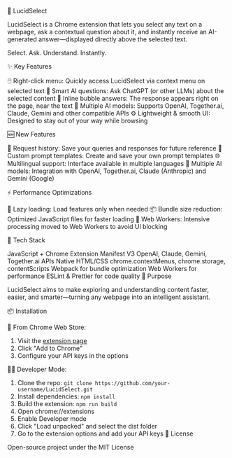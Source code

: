 📘 LucidSelect

LucidSelect is a Chrome extension that lets you select any text on a webpage, ask a contextual question about it, and instantly receive an AI-generated answer—displayed directly above the selected text.

Select. Ask. Understand. Instantly.

✨ Key Features

🖱️ Right-click menu: Quickly access LucidSelect via context menu on selected text
🧠 Smart AI questions: Ask ChatGPT (or other LLMs) about the selected content
💬 Inline bubble answers: The response appears right on the page, near the text
🔐 Multiple AI models: Supports OpenAI, Together.ai, Claude, Gemini and other compatible APIs
⚙️ Lightweight & smooth UI: Designed to stay out of your way while browsing

🆕 New Features

📜 Request history: Save your queries and responses for future reference
📝 Custom prompt templates: Create and save your own prompt templates
🌐 Multilingual support: Interface available in multiple languages
🧩 Multiple AI models: Integration with OpenAI, Together.ai, Claude (Anthropic) and Gemini (Google)

⚡ Performance Optimizations

🔄 Lazy loading: Load features only when needed
📦 Bundle size reduction: Optimized JavaScript files for faster loading
👷 Web Workers: Intensive processing moved to Web Workers to avoid UI blocking

🔧 Tech Stack

JavaScript + Chrome Extension Manifest V3
OpenAI, Claude, Gemini, Together.ai APIs
Native HTML/CSS
chrome.contextMenus, chrome.storage, contentScripts
Webpack for bundle optimization
Web Workers for performance
ESLint & Prettier for code quality
🚀 Purpose

LucidSelect aims to make exploring and understanding content faster, easier, and smarter—turning any webpage into an intelligent assistant.

📦 Installation

🔧 From Chrome Web Store:
1. Visit the [extension page](https://chrome.google.com/webstore/detail/lucidselect/your-id)
2. Click "Add to Chrome"
3. Configure your API keys in the options

👨‍💻 Developer Mode:
1. Clone the repo: `git clone https://github.com/your-username/LucidSelect.git`
2. Install dependencies: `npm install`
3. Build the extension: `npm run build`
4. Open chrome://extensions
5. Enable Developer mode
6. Click "Load unpacked" and select the dist folder
7. Go to the extension options and add your API keys
📜 License

Open-source project under the MIT License
